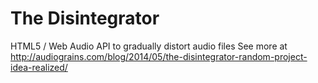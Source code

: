 # The Disintegrator

HTML5 / Web Audio API to gradually distort audio files
See more at http://audiograins.com/blog/2014/05/the-disintegrator-random-project-idea-realized/
